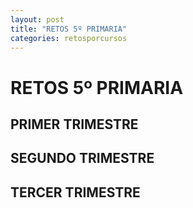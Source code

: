 ```yaml
---
layout: post
title: "RETOS 5º PRIMARIA"
categories: retosporcursos
---
```


# RETOS 5º PRIMARIA

## PRIMER TRIMESTRE

## SEGUNDO TRIMESTRE

## TERCER TRIMESTRE
